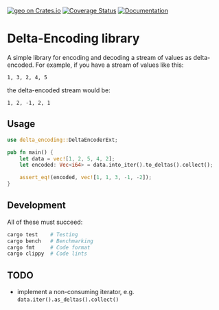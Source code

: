 [![geo on Crates.io](https://img.shields.io/crates/v/delta-encoding.svg)](https://crates.io/crates/delta-encoding)
[![Coverage Status](https://coveralls.io/repos/github/nyurik/delta-encoding/badge.svg)](https://coveralls.io/github/nyurik/delta-encoding)
[![Documentation](https://docs.rs/delta-encoding/badge.svg)](https://docs.rs/delta-encoding)

# Delta-Encoding library

A simple library for encoding and decoding a stream of values as delta-encoded.  For example, if you have a stream of values like this:

```text
1, 3, 2, 4, 5
```

the delta-encoded stream would be:

```text
1, 2, -1, 2, 1
```

## Usage

```rust
use delta_encoding::DeltaEncoderExt;

pub fn main() {
    let data = vec![1, 2, 5, 4, 2];
    let encoded: Vec<i64> = data.into_iter().to_deltas().collect();

    assert_eq!(encoded, vec![1, 1, 3, -1, -2]);
}
```

## Development
All of these must succeed:
```bash
cargo test    # Testing
cargo bench   # Benchmarking
cargo fmt     # Code format
cargo clippy  # Code lints
```

## TODO
* implement a non-consuming iterator, e.g. `data.iter().as_deltas().collect()`
